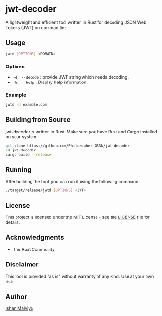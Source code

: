 # jwt-decoder
A lightweight and efficient tool written in Rust for decoding JSON Web Tokens (JWT) on commad line

## Usage

```bash
jwtd [OPTIONS] <DOMAIN>
```

### Options

- `-d, --decode` : provide JWT string which needs decoding.
- `-h, --help`  : Display help information.

### Example

```bash
jwtd -d example.com
```

## Building from Source

jwt-decoder is written in Rust. Make sure you have Rust and Cargo installed on your system.

```bash
git clone https://github.com/Philosopher-G33k/jwt-decoder
cd jwt-decoder
cargo build --release
```

## Running

After building the tool, you can run it using the following command:

```bash
./target/release/jwtd [OPTIONS] <JWT>
```

## License

This project is licensed under the MIT License - see the [LICENSE](LICENSE) file for details.


## Acknowledgments

- The Rust Community

## Disclaimer

This tool is provided "as is" without warranty of any kind. Use at your own risk.

## Author

[Ishan Malviya](https://github.com/Philosopher-G33k)
